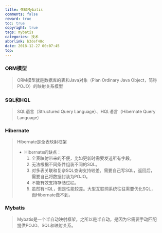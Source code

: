 ```yaml
---
title: 死磕Mybatis
comments: false
reward: true
toc: true
copyright: true
tags: mybatis
categories: 技术
abbrlink: b3def48c
date: 2018-12-27 00:07:45
top:
---
```


### ORM模型

> ORM模型就是数据库的表和Java对象（Plan Ordinary Java Object，简称POJO）的映射关系模型

### SQL和HQL

> SQL语言（Structured Query Language）、HQL语言（Hibernate Query Language）

### Hibernate

> Hibernate是全表映射框架
>
> - Hibernate的缺点：
>   1. 全表映射带来的不便，比如更新时需要发送所有字段。
>   2. 无法根据不同条件组装不同的SQL。
>   3. 对多表关联和复杂SQL查询支持较差，需要自己写SQL，返回后，需要自己将数据封装为POJO。
>   4. 不能有效支持存储过程。
>   5. 虽然有HQL，但是性能较差。大型互联网系统往往需要优化SQL，而Hibernate做不到。

<!--more-->

### Mybatis

> Mybatis是一个半自动映射框架，之所以是半自动，是因为它需要手动匹配提供POJO、SQL和映射关系。